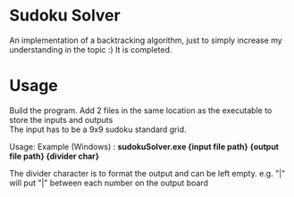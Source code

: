 # Sudoku Solver

An implementation of a backtracking algorithm, just to simply increase my understanding in the topic :)
It is completed.

# Usage

Build the program. 
Add 2 files in the same location as the executable to store the inputs and outputs  
The input has to be a 9x9 sudoku standard grid.  

Usage:
Example (Windows)  :
**sudokuSolver.exe {input file path} {output file path} {divider char}**

The divider character is to format the output and can be left empty.
e.g. "|" will put "|" between each number on the output board

